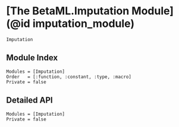 # [The BetaML.Imputation Module](@id imputation_module)

```@docs
Imputation
```

## Module Index

```@index
Modules = [Imputation]
Order   = [:function, :constant, :type, :macro]
Private = false
```
## Detailed API

```@autodocs
Modules = [Imputation]
Private = false
```
